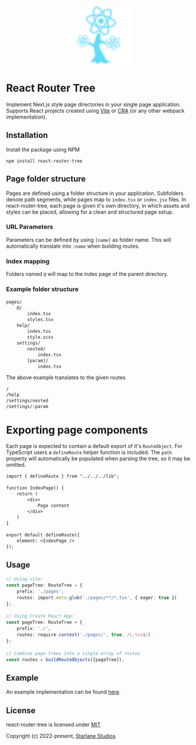<br>

<p align="center">
  <img src="https://raw.githubusercontent.com/StarlaneStudios/react-router-tree/main/.github/logo.svg" height="164">
</p>

# React Router Tree

Implement Next.js style page directories in your single page application. Supports React projects created using [Vite](https://vitejs.dev/) or [CRA](https://create-react-app.dev/) (or any other webpack implementation).

## Installation

Install the package using NPM

```
npm install react-router-tree
```

## Page folder structure

Pages are defined using a folder structure in your application. Subfolders denote path segments, while pages map to `index.tsx` or `index.jsx` files. In react-router-tree, each page is given it's own directory, in which assets and styles can be placed, allowing for a clean and structured page setup.

### URL Parameters
Parameters can be defined by using `[name]` as folder name. This will automatically translate into `:name` when building routes.

### Index mapping
Folders named `@` will map to the index page of the parent directory.

### Example folder structure
```
pages/
	@/
		index.tsx
		styles.tsx
	help/
		index.tsx
		style.scss
	settings/
		nested/
			index.tsx
		[param]/
			index.tsx
```

The above example translates to the given routes

```
/
/help
/settings/nested
/settings/:param
```

# Exporting page components
Each page is expected to contain a default export of it's `RouteObject`. For TypeScript users a `defineRoute` helper function is included. The `path` property will automatically be populated when parsing the tree, so it may be omitted.

```tsx
import { defineRoute } from "../../../lib";

function IndexPage() {
	return (
		<div>
			Page content
		</div>
	)
}

export default defineRoute({
	element: <IndexPage />
});
```

## Usage
```ts
// Using vite:
const pageTree: RouteTree = {
	prefix: './pages',
	routes: import.meta.glob('./pages/**/*.tsx', { eager: true })
};

// Using Create React App:
const pageTree: RouteTree = {
	prefix: './',
	routes: require.context('./pages/', true, /\.tsx$/)
};

// Combine page trees into a single array of routes
const routes = buildRouteObjects([pageTree]);
```

## Example
An example implementation can be found [here](https://github.com/StarlaneStudios/react-router-tree/tree/main/example).

## License

react-router-tree is licensed under [MIT](https://github.com/StarlaneStudios/react-router-tree/blob/main/LICENSE)

Copyright (c) 2022-present, [Starlane Studios](https://starlane.studio/)
